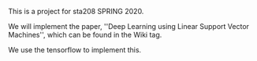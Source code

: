 This is a project for sta208 SPRING 2020.

We will implement the paper, ''Deep Learning using Linear Support Vector Machines'', which can be found in the Wiki tag.

We use the tensorflow to implement this.
